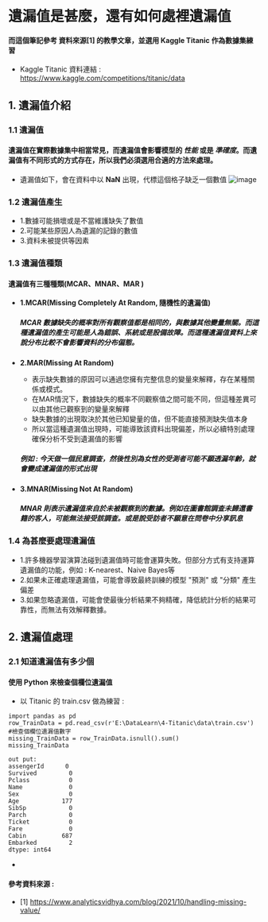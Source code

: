 # 遺漏值是甚麼，還有如何處裡遺漏值
#### 而這個筆記參考 資料來源[1] 的教學文章，並選用 Kaggle Titanic 作為數據集練習
* Kaggle Titanic 資料連結 :  https://www.kaggle.com/competitions/titanic/data
## 1. 遺漏值介紹
### 1.1 遺漏值
#### 遺漏值在實際數據集中相當常見，而遺漏值會影響模型的 *性能* 或是 *準確度*。而遺漏值有不同形式的方式存在，所以我們必須選用合適的方法來處理。
* 遺漏值如下，會在資料中以 **NaN** 出現，代標這個格子缺乏一個數值
![image](https://github.com/Ricky7737/DataAnalysisAndLearning/assets/58324475/98eb04df-b4e8-4f74-8e7b-2340b8ec7d85)

### 1.2 遺漏值產生
  * 1.數據可能損壞或是不當維護缺失了數值
  * 2.可能某些原因人為遺漏的記錄的數值
  * 3.資料未被提供等因素
    
### 1.3 遺漏值種類 
#### 遺漏值有三種種類(MCAR、MNAR、MAR )
 * **1.MCAR(Missing Completely At Random, 隨機性的遺漏值)**
   ##### MCAR 數據缺失的概率對所有觀察值都是相同的，與數據其他變量無關。而這種遺漏值的產生可能是人為錯誤、系統或是設備故障。而這種遺漏值資料上來說分布比較不會影響資料的分布偏態。
   
 * **2.MAR(Missing At Random)**
   * 表示缺失數據的原因可以通過您擁有完整信息的變量來解釋，存在某種關係或模式。
   * 在MAR情況下，數據缺失的概率不同觀察值之間可能不同，但這種差異可以由其他已觀察到的變量來解釋
   * 缺失數據的出現取決於其他已知變量的值，但不能直接預測缺失值本身
   * 所以當這種遺漏值出現時，可能導致該資料出現偏差，所以必續特別處理確保分析不受到遺漏值的影響
   ##### 例如 : 今天做一個民意調查，然後性別為女性的受測者可能不願透漏年齡，就會變成遺漏值的形式出現
   
  * **3.MNAR(Missing Not At Random)**
    ##### MNAR 則表示遺漏值來自於未被觀察到的數據。例如在圖書館調查未歸還書籍的客人，可能無法接受該調查。或是說受訪者不願意在問卷中分享訊息

### 1.4 為甚麼要處理遺漏值
  * 1.許多機器學習演算法碰到遺漏值時可能會運算失敗。但部分方式有支持運算遺漏值的功能，例如 : K-nearest、Naive Bayes等
  * 2.如果未正確處理遺漏值，可能會導致最終訓練的模型 "預測" 或 "分類" 產生偏差
  * 3.如果忽略遺漏值，可能會使最後分析結果不夠精確，降低統計分析的結果可靠性，而無法有效解釋數據。

## 2. 遺漏值處理
### 2.1 知道遺漏值有多少個
#### 使用 Python 來檢查個欄位遺漏值
* 以 Titanic 的 train.csv 做為練習 :
```
import pandas as pd
row_TrainData = pd.read_csv(r'E:\DataLearn\4-Titanic\data\train.csv')
#檢查個欄位遺漏值數字
missing_TrainData = row_TrainData.isnull().sum()
missing_TrainData

out put:
assengerId      0
Survived         0
Pclass           0
Name             0
Sex              0
Age            177
SibSp            0
Parch            0
Ticket           0
Fare             0
Cabin          687
Embarked         2
dtype: int64
```
* 









#### 參考資料來源 :
* [1] https://www.analyticsvidhya.com/blog/2021/10/handling-missing-value/















